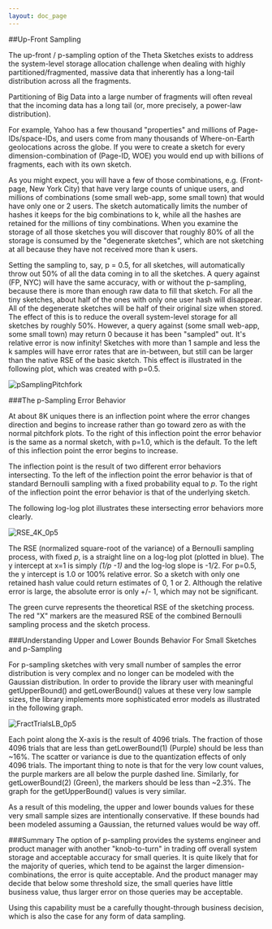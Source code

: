 ```yaml
---
layout: doc_page
---
```


##Up-Front Sampling

The up-front / p-sampling option of the Theta Sketches exists to address the system-level storage allocation challenge when dealing with highly partitioned/fragmented, massive data that inherently has a long-tail distribution across all the fragments. 

Partitioning of Big Data into a large number of fragments will often reveal that the incoming data has a long tail (or, more precisely, a power-law distribution). 

For example, Yahoo has a few thousand "properties" and millions of Page-IDs/space-IDs, and users come from many thousands of Where-on-Earth geolocations across the globe.  If you were to create a sketch for every dimension-combination of (Page-ID, WOE) you would end up with billions of fragments, each with its own sketch.

As you might expect, you will have a few of those combinations, e.g. (Front-page, New York City) that have very large counts of unique users, and millions of combinations (some small web-app, some small town) that would have only one or 2 users. 
The sketch automatically limits the number of hashes it keeps for the big combinations to k, while all the hashes are retained for the millions of tiny combinations. 
When you examine the storage of all those sketches you will discover that roughly 80% of all the storage is consumed by the "degenerate sketches", which are not sketching at all because they have not received more than k users.

Setting the sampling to, say, p = 0.5, for all sketches, will automatically throw out 50% of all the data coming in to all the sketches. 
A query against (FP, NYC) will have the same accuracy, with or without the p-sampling, because there is more than enough raw data to fill that sketch. 
For all the tiny sketches, about half of the ones with only one user hash will disappear. 
All of the degenerate sketches will be half of their original size when stored. 
The effect of this is to reduce the overall system-level storage for all sketches by roughly 50%. 
However, a query against (some small web-app, some small town) may return 0 because it has been "sampled" out. 
It's relative error is now infinity! Sketches with more than 1 sample and less the k samples will have error rates that are in-between, but still can be larger than the native RSE of the basic sketch. 
This effect is illustrated in the following plot, which was created with p=0.5.

<img class="doc-img-half" src="{{site.docs_img_dir}}pSamplingPitchfork.png" alt="pSamplingPitchfork" />

###The p-Sampling Error Behavior

At about 8K uniques there is an inflection point where the error changes direction and begins to increase rather than go toward zero as with the normal pitchfork plots. 
To the right of this inflection point the error behavior is the same as a normal sketch, with p=1.0, which is the default. 
To the left of this inflection point the error begins to increase.

The inflection point is the result of two different error behaviors intersecting.
To the left of the inflection point the error behavior is that of standard Bernoulli sampling with a fixed probability equal to <i>p</i>.
To the right of the inflection point the error behavior is that of the underlying sketch.

The following log-log plot illustrates these intersecting error behaviors more clearly. 

<img class="doc-img-half" src="{{site.docs_img_dir}}RSE_4K_0p5.png" alt="RSE_4K_0p5" />

The RSE (normalized square-root of the variance) of a Bernoulli sampling process, with fixed <i>p</i>, is a straight line on a log-log plot (plotted in blue).
The y intercept at x=1 is simply <i>(1/p -1)</i> and the log-log slope is -1/2. For p=0.5, the y intercept is 1.0 or 100% relative error. 
So a sketch with only one retained hash value could return estimates of 0, 1 or 2. 
Although the relative error is large, the absolute error is only +/- 1, which may not be significant.

The green curve represents the theoretical RSE of the sketching process.
The red "X" markers are the measured RSE of the combined Bernoulli sampling process and the sketch process.  

###Understanding Upper and Lower Bounds Behavior For Small Sketches and p-Sampling 

For p-sampling sketches with very small number of samples the error distribution is very complex and no longer can be modeled with the Gaussian distribution.
In order to provide the library user with meaningful getUpperBound() and getLowerBound() values at these very low sample sizes, 
the library implements more sophisticated error models as illustrated in the following graph.

<img class="doc-img-half" src="{{site.docs_img_dir}}FractTrialsLB_0p5.png" alt="FractTrialsLB_0p5" />

Each point along the X-axis is the result of 4096 trials. The fraction of those 4096 trials that are less than getLowerBound(1) (Purple) should be less than ~16%.
The scatter or variance is due to the quantization effects of only 4096 trials. The important thing to note is that for the very low count values, the purple markers 
are all below the purple dashed line.  Similarly, for getLowerBound(2) (Green), the markers should be less than ~2.3%. 
The graph for the getUpperBound() values is very similar.

As a result of this modeling, the upper and lower bounds values for these very small sample sizes are intentionally conservative. 
If these bounds had been modeled assuming a Gaussian, the returned values would be way off.

###Summary
The option of p-sampling provides the systems engineer and product manager with another "knob-to-turn" in trading off overall system storage and acceptable accuracy for small queries. 
It is quite likely that for the majority of queries, which tend to be against the larger dimension-combinations, the error is quite acceptable. 
And the product manager may decide that below some threshold size, the small queries have little business value, thus larger error on those queries may be acceptable.

Using this capability must be a carefully thought-through business decision, which is also the case for any form of data sampling.


